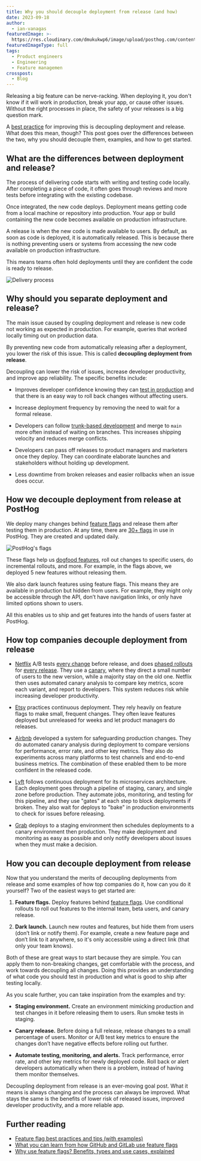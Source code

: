 ```yaml
---
title: Why you should decouple deployment from release (and how)
date: 2023-09-18
author:
  - ian-vanagas
featuredImage: >-
  https://res.cloudinary.com/dmukukwp6/image/upload/posthog.com/contents/images/blog/green-blog-image.jpg
featuredImageType: full
tags:
  - Product engineers
  - Engineering
  - Feature managemen
crosspost:
  - Blog
---
```


Releasing a big feature can be nerve-racking. When deploying it, you don't know if it will work in production, break your app, or cause other issues. Without the right processes in place, the safety of your releases is a big question mark.

A [best practice](/docs/feature-flags/best-practices) for improving this is decoupling deployment and release. What does this mean, though? This post goes over the differences between the two, why you should decouple them, examples, and how to get started.

## What are the differences between deployment and release?

The process of delivering code starts with writing and testing code locally. After completing a piece of code, it often goes through reviews and more tests before integrating with the existing codebase. 

Once integrated, the new code deploys. Deployment means getting code from a local machine or repository into production. Your app or build containing the new code becomes available on production infrastructure.

A release is when the new code is made available to users. By default, as soon as code is deployed, it is automatically released. This is because there is nothing preventing users or systems from accessing the new code available on production infrastructure.

This means teams often hold deployments until they are confident the code is ready to release.

![Delivery process](https://res.cloudinary.com/dmukukwp6/image/upload/v1710055416/posthog.com/contents/images/blog/decouple-deployment-from-release/delivery.png)

## Why should you separate deployment and release?

The main issue caused by coupling deployment and release is new code not working as expected in production. For example, queries that worked locally timing out on production data.

By preventing new code from automatically releasing after a deployment, you lower the risk of this issue. This is called **decoupling deployment from release**.

Decoupling can lower the risk of issues, increase developer productivity, and improve app reliability. The specific benefits include:

- Improves developer confidence knowing they can [test in production](/product-engineers/testing-in-production) and that there is an easy way to roll back changes without affecting users.

- Increase deployment frequency by removing the need to wait for a formal release. 

- Developers can follow [trunk-based development](/product-engineers/trunk-based-development) and merge to `main` more often instead of waiting on branches. This increases shipping velocity and reduces merge conflicts.

- Developers can pass off releases to product managers and marketers once they deploy. They can coordinate elaborate launches and stakeholders without holding up development.

- Less downtime from broken releases and easier rollbacks when an issue does occur.

## How we decouple deployment from release at PostHog

We deploy many changes behind [feature flags](/feature-flags) and release them after testing them in production. At any time, there are [30+ flags](https://github.com/PostHog/posthog/blob/03eb1dcaec3cf5064a1ace4433f2f77d6676b634/frontend/src/lib/constants.tsx#L118C1-L118C1) in use in PostHog. They are created and updated daily.

![PostHog's flags](https://res.cloudinary.com/dmukukwp6/image/upload/v1710055416/posthog.com/contents/images/blog/decouple-deployment-from-release/flags.png)

These flags help us [dogfood features](/product-engineers/dogfooding), roll out changes to specific users, do incremental rollouts, and more. For example, in the flags above, we deployed 5 new features without releasing them.

We also dark launch features using feature flags. This means they are available in production but hidden from users. For example, they might only be accessible through the API, don’t have navigation links, or only have limited options shown to users.

All this enables us to ship and get features into the hands of users faster at PostHog. 

## How top companies decouple deployment from release

- [Netflix](https://netflixtechblog.com/automated-canary-analysis-at-netflix-with-kayenta-3260bc7acc69) A/B tests [every change](https://netflixtechblog.com/its-all-a-bout-testing-the-netflix-experimentation-platform-4e1ca458c15) before release, and does [phased rollouts](/tutorials/phased-rollout) for [every release](https://netflixtechblog.com/safe-updates-of-client-applications-at-netflix-1d01c71a930c). They use a [canary](/tutorials/canary-release), where they direct a small number of users to the new version, while a majority stay on the old one. Netflix then uses automated canary analysis to compare key metrics, score each variant, and report to developers. This system reduces risk while increasing developer productivity.

- [Etsy](https://www.etsy.com/codeascraft/how-does-etsy-manage-development-and-operations/) practices continuous deployment. They rely heavily on feature flags to make small, frequent changes. They often leave features deployed but unreleased for weeks and let product managers do releases.

- [Airbnb](https://medium.com/airbnb-engineering/how-airbnb-safeguards-changes-in-production-9fc9024f3446) developed a system for safeguarding production changes. They do automated canary analysis during deployment to compare versions for performance, error rate, and other key metrics. They also do experiments across many platforms to test channels and end-to-end business metrics. The combination of these enabled them to be more confident in the released code.

- [Lyft](https://eng.lyft.com/continuous-deployment-at-lyft-9b457314771a) follows continuous deployment for its microservices architecture. Each deployment goes through a pipeline of staging, canary, and single zone before production. They automate jobs, monitoring, and testing for this pipeline, and they use "gates" at each step to block deployments if broken. They also wait for deploys to "bake" in production environments to check for issues before releasing.

- [Grab](https://engineering.grab.com/our-journey-to-continuous-delivery-at-grab) deploys to a staging environment then schedules deployments to a canary environment then production. They make deployment and monitoring as easy as possible and only notify developers about issues when they must make a decision.

## How you can decouple deployment from release

Now that you understand the merits of decoupling deployments from release and some examples of how top companies do it, how can you do it yourself? Two of the easiest ways to get started are:

1. **Feature flags.** Deploy features behind [feature flags](/docs/feature-flags). Use conditional rollouts to roll out features to the internal team, beta users, and canary release.

2. **Dark launch.** Launch new routes and features, but hide them from users (don’t link or notify them). For example, create a new feature page and don’t link to it anywhere, so it's only accessible using a direct link (that only your team knows).

Both of these are great ways to start because they are simple. You can apply them to non-breaking changes, get comfortable with the process, and work towards decoupling all changes. Doing this provides an understanding of what code you should test in production and what is good to ship after testing locally.

As you scale further, you can take inspiration from the examples and try:

- **Staging environment.** Create an environment mimicking production and test changes in it before releasing them to users. Run smoke tests in staging.

- **Canary release.** Before doing a full release, release changes to a small percentage of users. Monitor or A/B test key metrics to ensure the changes don’t have negative effects before rolling out further.

- **Automate testing, monitoring, and alerts.** Track performance, error rate, and other key metrics for newly deployed code. Roll back or alert developers automatically when there is a problem, instead of having them monitor themselves.

Decoupling deployment from release is an ever-moving goal post. What it means is always changing and the process can always be improved. What stays the same is the benefits of lower risk of released issues, improved developer productivity, and a more reliable app. 

## Further reading

- [Feature flag best practices and tips (with examples)](/blog/feature-flag-best-practices)
- [What you can learn from how GitHub and GitLab use feature flags](/blog/github-gitlab-feature-flags)
- [Why use feature flags? Benefits, types and use cases, explained](/blog/feature-flag-benefits-use-cases)

<NewsletterForm />
